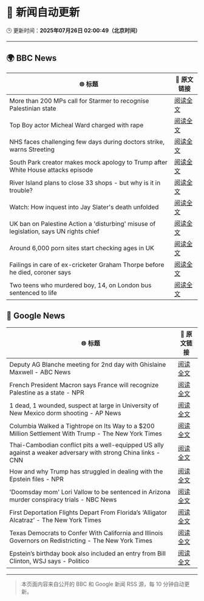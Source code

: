 # 🧠 新闻自动更新

🕒 更新时间：**2025年07月26日 02:00:49（北京时间）**

---

## 🌍 BBC News

| 🌐 标题 | 🔗 原文链接 |
|--------|-------------|
| More than 200 MPs call for Starmer to recognise Palestinian state | [阅读全文](https://www.bbc.com/news/articles/cx202zvygmlo) |
| Top Boy actor Micheal Ward charged with rape | [阅读全文](https://www.bbc.com/news/articles/c04d4k6n5dyo) |
| NHS faces challenging few days during doctors strike, warns Streeting | [阅读全文](https://www.bbc.com/news/articles/c0epel8gd49o) |
| South Park creator makes mock apology to Trump after White House attacks episode | [阅读全文](https://www.bbc.com/news/articles/cz7l7g21e0yo) |
| River Island plans to close 33 shops - but why is it in trouble? | [阅读全文](https://www.bbc.com/news/articles/c873755llwlo) |
| Watch: How inquest into Jay Slater's death unfolded | [阅读全文](https://www.bbc.com/news/videos/cvgegwxg9x0o) |
| UK ban on Palestine Action a 'disturbing' misuse of legislation, says UN rights chief | [阅读全文](https://www.bbc.com/news/articles/cdjxjpl8g0do) |
| Around 6,000 porn sites start checking ages in UK | [阅读全文](https://www.bbc.com/news/articles/c24v4dl5r16o) |
| Failings in care of ex-cricketer Graham Thorpe before he died, coroner says | [阅读全文](https://www.bbc.com/news/articles/cy9x9r038y0o) |
| Two teens who murdered boy, 14, on London bus sentenced to life | [阅读全文](https://www.bbc.com/news/articles/cj9v987d4kjo) |

## 📰 Google News

| 🌐 标题 | 🔗 原文链接 |
|--------|-------------|
| Deputy AG Blanche meeting for 2nd day with Ghislaine Maxwell - ABC News | [阅读全文](https://news.google.com/rss/articles/CBMikwFBVV95cUxOWUh2a1Vnc0JDUS1QYnI3M1hJWDFWYTNHNFQxYm85OUNRRExWYzNGSFJKMkpVQU04cElFb01pRTFBV0RnTmM1dzhSOGE0TGFJUkNBM3c4aF85dWpJNHBLNXJ3czM0dnBfUzBTeE1NWTNLaHk3aVJ5VmtPUlVWcHFvWXd1YlYyRHR3dkdVbklkV3ZFOGfSAZgBQVVfeXFMTm85eWZBZjdWb2R6aTlJY3FFNHg4SDdwdlEwQ3l6Yk11blpTbnA3bkpNeDNKUUQ2a1FKdUs5NEFfOHNHZGJHQ3hiWElJbUxmT0JRVGtSQlVISXltVHF6TnZ1eFk2V2p2SEdaODJCbFdhZGZrX0c1QmY3WW9GV0QwM3pVUFp6UlBlanFEb2FzOS04enZRdFJGQ1g?oc=5) |
| French President Macron says France will recognize Palestine as a state - NPR | [阅读全文](https://news.google.com/rss/articles/CBMijgFBVV95cUxOVW95SmJIZ1I0MGRvX19Raks5WU9WSlBBMUV3bzR1T2hxdlBUeFd5NHV6OU1uXzRVeWc2NHRRZm9vblM1bnE3dGZ2X1AwMnpOUWlueXlxNTFXbDdVYlVRanJURVJ5V0t6LUNhTmppVVhTdURqc1hVSGtZa0RNbEFkOV9hNWhYcmw2QVVmbG9n?oc=5) |
| 1 dead, 1 wounded, suspect at large in University of New Mexico dorm shooting - AP News | [阅读全文](https://news.google.com/rss/articles/CBMiqwFBVV95cUxOeW4zOTBFN2E2TmNiTUpSTFZHNG12emU3M3JLV0RZZENWVC1PaWozX2xLWUpOS1M2eTBEUVBBZXJwRjRSYW91X3pwdTN5S2drWTJIc0RKOFdIUE1KLUpPWkt3akVOZWdYejVXZVV5Q1JBTUJucnhBbGN1S2gyT3Z5UDk1Vml6UmxDSXcxU1l2VHdDa2c1VjJ5LWwzX3EtTTltSnlyeng3U0ppUFk?oc=5) |
| Columbia Walked a Tightrope on Its Way to a $200 Million Settlement With Trump - The New York Times | [阅读全文](https://news.google.com/rss/articles/CBMiggFBVV95cUxQQS1mZmFDejdDSVRLcEtldDIwdVJ1MHhxQ21NME83NHRva05LWnJNLWRzU0xpejhpMDlSOTBORHdnbEJKS2wtMnd5cXpxcEU0QklQNE9Wcng5Um95aWFtU29TdlgwSi1waVBOeEVEQ3N6U3NLN2tmdUprU3cyVTJ5VXN3?oc=5) |
| Thai-Cambodian conflict pits a well-equipped US ally against a weaker adversary with strong China links - CNN | [阅读全文](https://news.google.com/rss/articles/CBMimgFBVV95cUxNdTdUOWNjVkNvcFZvTDVETE8wVnphUURYdXZzUF93OS1DWjFBQlI1MzZUQTZiQkttNlJwUmt6eGVJQlZBdDFXVWNkeWdZYkstd18wR0VwSzBQMlU0SzZwOGk5RURRWG51VjN1Mk1QcTRiX0R5ckxkZzlnQnBXNkV6eld5Znlvdldhb21LNnRjOFBZVlJmZ3pkSkNB0gGfAUFVX3lxTE90YXFHT3NtRmRvTTVKWFdrY29PRkhJVXlqeUJ6blZ0cjFMbGdTUENzQ3RDQzhBUmZ4ZEczRy1hMXByWEZyV0o5UkVfNVlxWl81U0x5VWkyREdhS2tveVdFaHlJWUl0ZHFIZzVqYWI5Z3dQQ0o0alF0Q3NILUJ3U3JRSm9BSHpZVkswTDdWOVh1cTFzSlZvZTE3RkpvejRMSQ?oc=5) |
| How and why Trump has struggled in dealing with the Epstein files - NPR | [阅读全文](https://news.google.com/rss/articles/CBMihAFBVV95cUxPeDBLdkxTc0hhZzZJMU5UdVJmOEhDU2s0bDZXUzdkeHVnSTV6VmZVNmd0THJpZEpXbnlvVENiT2RncW5yY3lVSU1STjYzcW41U2MzS2pYS0FTZmR0VTdsS05QbXllUzkyU1FBeUszRnhOeE5ub3pTOGdjSzBCU0Z6azNYZS0?oc=5) |
| 'Doomsday mom' Lori Vallow to be sentenced in Arizona murder conspiracy trials - NBC News | [阅读全文](https://news.google.com/rss/articles/CBMitgFBVV95cUxOZThlVEdHcHhWbC1jMkJHdEw4ejlUWTMxNC1LZVVSQ2loLTVIWU9PXzJmVHhHUGJZc1RJZEhtcVBzUTNIczFMUzY1Nk4zWEliNGdWOVE4U3BLcXh6VFUtRndYLWtUOUtTWnRzN2dBOTd1ZlR3SDRQTjhockQxbmhGUjBDYWdIUjZEUnVWYnJEYThhMUlMM20wMWtEc0x3RG82MENMQmRiTTZvUl9vVGxUQmFXUF8tUdIBVkFVX3lxTE5LY0l5aVFmN2JXblBzeFI1WjJNdWUxeDlUbmhSa2VmWFFPS201ckd0Qk9uTVhzU3IwOFplNXcyek1UWklidGhsTm5WMk1fczVvSUlkWE1R?oc=5) |
| First Deportation Flights Depart From Florida’s ‘Alligator Alcatraz’ - The New York Times | [阅读全文](https://news.google.com/rss/articles/CBMiiAFBVV95cUxQd2hpazdiMWU4S3VOUVlaR3FScXFjeWJvY0RLSDk3eTZtZ0s0Y2pVU1VsM1ZoMV8wSzBHODJiYlYzdFFuWnZBeUR3bzZJUDNjaTBSeGJLYXg2VEF6RWk4dUlVbnllTnlUdk0tZnIyd2F4OFpqVkYyQi01SzNCbThFdU9adzg0S1o1?oc=5) |
| Texas Democrats to Confer With California and Illinois Governors on Redistricting - The New York Times | [阅读全文](https://news.google.com/rss/articles/CBMifEFVX3lxTE5wMU80RFY1a3QwNDlSSHROQ2JROGtyaEItV2Zzd0FFY2g5anhtdnZEQzB6MlR6by1rcmtLYU1idkVYbXVMWHJyVlJ2dk9aZlJ0QUk2d0R6NEZ5dWd0OER0QlhYcHZYTjg4Z1dvYW04MlExM1lra3FJanMtdjA?oc=5) |
| Epstein’s birthday book also included an entry from Bill Clinton, WSJ says - Politico | [阅读全文](https://news.google.com/rss/articles/CBMilAFBVV95cUxNanpjaG80TExvZWFxRnJOOUZTUG9rRjFiTmhpZkJHY284WHNURFl2UXp2aEg0SmZCcWZQYmZGbVgtR1VoSFdNTmtITWROZ0RnSkZ0c2xnVUVTMjF3WGhyaUhOaW9pWXJmYlRQRlZxTlhnUEZrWTNhNENZVWhWUlQzQWNUQUJXNzc0MDFMZ25QZ1MtVkFk?oc=5) |

---
> 本页面内容来自公开的 BBC 和 Google 新闻 RSS 源，每 10 分钟自动更新。